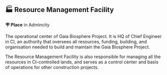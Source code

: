 ## 🏭 Resource Management Facility

**🪧 Place** in Admincity

The operational center of Gaia Biosphere Project. It is HQ of Chief Engineer in CI, an authority that oversees all resources, funding, building, and organisation needed to build and maintain the Gaia Biosphere Project.

The Resource Management Facility is also responsible for managing all the resources in CI-controlled lands, and serves as a control center and basis of operations for other construction projects.

<!---
keywords: ci, admincity, gaia, biosphere 
aliases: 
-->